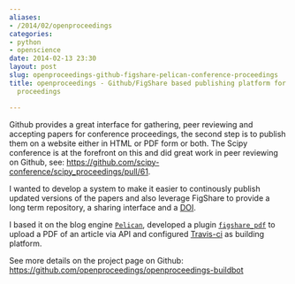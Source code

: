 ```yaml
---
aliases:
- /2014/02/openproceedings
categories:
- python
- openscience
date: 2014-02-13 23:30
layout: post
slug: openproceedings-github-figshare-pelican-conference-proceedings
title: openproceedings - Github/FigShare based publishing platform for conference
  proceedings

---
```


Github provides a great interface for gathering, peer reviewing and accepting papers for conference proceedings, the second step is to publish them on a website either in HTML or PDF form or both.
The Scipy conference is at the forefront on this and did great work in peer reviewing on Github, see: <https://github.com/scipy-conference/scipy_proceedings/pull/61>.

I wanted to develop a system to make it easier to continously publish updated versions of the papers and also leverage FigShare to provide a long term repository, a sharing interface and a [DOI](http://en.wikipedia.org/wiki/Digital_object_identifier).

I based it on the blog engine [`Pelican`](http://getpelican.com), developed a plugin [`figshare_pdf`](http://github.com/openproceedings/pelican_figshare_pdf) to upload a PDF of an article via API and configured [Travis-ci](http://travis-ci.org) as building platform.

See more details on the project page on Github:
<https://github.com/openproceedings/openproceedings-buildbot>
